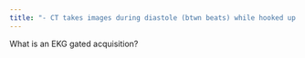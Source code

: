 ```yaml
---
title: "- CT takes images during diastole (btwn beats) while hooked up to EKG"
---
```

What is an EKG gated acquisition?


